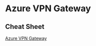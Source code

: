 # Azure VPN Gateway

## Cheat Sheet

[Azure VPN Gateway](https://tutorialsdojo.com/azure-vpn-gateway/)